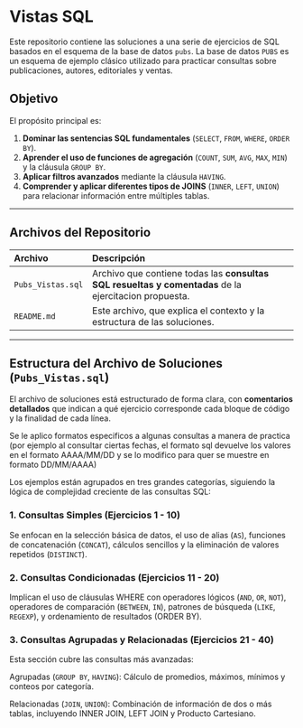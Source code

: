 # Vistas SQL 

Este repositorio contiene las soluciones a una serie de ejercicios de SQL basados en el esquema de la base de datos `pubs`. La base de datos `PUBS` es un esquema de ejemplo clásico utilizado para practicar consultas sobre publicaciones, autores, editoriales y ventas.

## Objetivo

El propósito principal es:

1.  **Dominar las sentencias SQL fundamentales** (`SELECT`, `FROM`, `WHERE`, `ORDER BY`).
2.  **Aprender el uso de funciones de agregación** (`COUNT`, `SUM`, `AVG`, `MAX`, `MIN`) y la cláusula `GROUP BY`.
3.  **Aplicar filtros avanzados** mediante la cláusula `HAVING`.
4.  **Comprender y aplicar diferentes tipos de JOINS** (`INNER`, `LEFT`, `UNION`) para relacionar información entre múltiples tablas.

---

## Archivos del Repositorio

| Archivo | Descripción |
| :--- | :--- |
| `Pubs_Vistas.sql` | Archivo que contiene todas las **consultas SQL resueltas y comentadas** de la ejercitacion propuesta. |
| `README.md` | Este archivo, que explica el contexto y la estructura de las soluciones. |

---

## Estructura del Archivo de Soluciones (`Pubs_Vistas.sql`)

El archivo de soluciones está estructurado de forma clara, con **comentarios detallados** que indican a qué ejercicio corresponde cada bloque de código y la finalidad de cada línea.

Se le aplico formatos especificos a algunas consultas a manera de practica (por ejemplo al consultar ciertas fechas, el formato sql devuelve los valores en el formato AAAA/MM/DD y se lo modifico para quer se muestre en formato DD/MM/AAAA)

Los ejemplos están agrupados en tres grandes categorías, siguiendo la lógica de complejidad creciente de las consultas SQL:

### 1. Consultas Simples (Ejercicios 1 - 10)

Se enfocan en la selección básica de datos, el uso de alias (`AS`), funciones de concatenación (`CONCAT`), cálculos sencillos y la eliminación de valores repetidos (`DISTINCT`).

### 2. Consultas Condicionadas (Ejercicios 11 - 20)
Implican el uso de cláusulas WHERE con operadores lógicos (`AND`, `OR`, `NOT`), operadores de comparación (`BETWEEN`, `IN`), patrones de búsqueda (`LIKE`, `REGEXP`), y ordenamiento de resultados (ORDER BY).

### 3. Consultas Agrupadas y Relacionadas (Ejercicios 21 - 40)
Esta sección cubre las consultas más avanzadas:

Agrupadas (`GROUP BY`, `HAVING`): Cálculo de promedios, máximos, mínimos y conteos por categoría.

Relacionadas (`JOIN`, `UNION`): Combinación de información de dos o más tablas, incluyendo INNER JOIN, LEFT JOIN y Producto Cartesiano.
